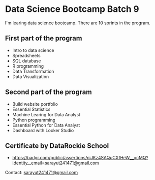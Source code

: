 # Data Science Bootcamp Batch 9

I'm learing data science bootcamp. There are 10 sprints in the program.

## First part of the program

- Intro to data science
- Spreadsheets
- SQL database
- R programming
- Data Transformation
- Data Visualization

## Second part of the program

- Build website portfolio
- Essential Statistics
- Machine Learing for Data Analyst
- Python programming
- Essential Python for Data Analyst
- Dashboard with Looker Studio

## Certificate by DataRockie School
- https://badgr.com/public/assertions/niJKz4SAQuCXfHeW__ocMQ?identity__email=sarayut241471@gmail.com

Contact: sarayut241471@gmail.com
